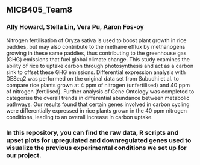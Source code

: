 ## MICB405_Team8
### Ally Howard, Stella Lin, Vera Pu, Aaron Fos-oy

Nitrogen fertilisation of Oryza sativa is used to boost plant growth in rice paddies, but may also contribute to the methane efflux by methanogens growing in these same paddies, thus contributing to the greenhouse gas (GHG) emissions that fuel global climate change. This study examines the ability of rice to uptake carbon through photosynthesis and act as a carbon sink to offset these GHG emissions. Differential expression analysis with DESeq2 was performed on the original data set from Subudhi et al. to compare rice plants grown at 4 ppm of nitrogen (unfertilised) and 40 ppm of nitrogen (fertilised). Further analysis of Gene Ontology was completed to categorise the overall trends in differential abundance between metabolic pathways. Our results found that certain genes involved in carbon cycling were differentially expressed in rice plants grown in the 40 ppm nitrogen conditions, leading to an overall increase in carbon uptake. 

### In this repository, you can find the raw data, R scripts and upset plots for upregulated and downregulated genes used to visualize the previous experimental conditions we set up for our project.
